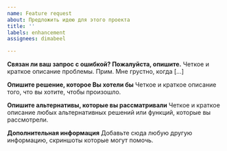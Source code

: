 ```yaml
---
name: Feature request
about: Предложить идею для этого проекта
title: ''
labels: enhancement
assignees: dimabeel

---
```


**Связан ли ваш запрос с ошибкой? Пожалуйста, опишите.**
Четкое и краткое описание проблемы. Прим. Мне грустно, когда [...]

**Опишите решение, которое Вы хотели бы**
Четкое и краткое описание того, что вы хотите, чтобы произошло.

**Опишите альтернативы, которые вы рассматривали**
Четкое и краткое описание любых альтернативных решений или функций, которые вы рассмотрели.

**Дополнительная информация**
Добавьте сюда любую другую информацию, скриншоты которые могут помочь.
